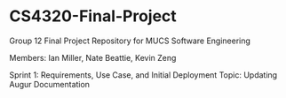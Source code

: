 # CS4320-Final-Project
Group 12 Final Project Repository for MUCS Software Engineering 

Members: 
Ian Miller, Nate Beattie, Kevin Zeng

Sprint 1:
Requirements, Use Case, and Initial Deployment 
Topic: Updating Augur Documentation
